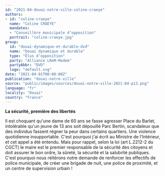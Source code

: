 ```yaml
---
id: "2021-04-douai-notre-ville-coline-craeye"
authors:
- id: "coline-craeye"
  name: "Coline CRAEYE"
  mandates: 
  - "Conseillère municipale d’opposition"
  portrait: "coline-craeye.jpg"
group:
  id: "douai-dynamique-et-durable-dvd"
  name: "Douai dynamique et durable"
  type: "Élus d’opposition"
  party: "Alliance LReM-Modem"
  partyAbbr: "DVD"
  logo: "default.svg"
date: "2021-04-01T00:00:00Z"
publication: "douai-notre-ville"
source: "public/images/sources/douai-notre-ville-2021-04-p13.png"
language: "fr"
locality: "Douai"
country: "France"
---
```


**La sécurité, première des libertés**

Il est choquant qu'une dame de 60 ans se fasse agresser Place du Barlet, intolérable qu'un jeune de 13 ans soit dépouillé Parc Bertin, scandaleux que des individus fassent régner la peur dans certains quartiers. Une violence quotidienne insupportable. C'est pourquoi j'ai écrit au Ministre de l'Intérieur, et cet appel a été entendu. Mais pour rappel, selon la loi (art L.2212-2 du CGCT) le maire est le premier responsable de la sécurité des citoyens et doit assurer le bon ordre, la sûreté, la sécurité et la salubrité publiques. C'est pourquoi nous réitérons notre demande de renforcer les effectifs de police municipale, de créer une brigade de nuit, une police de proximité, et un centre de supervision urbain !
